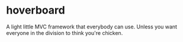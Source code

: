 # hoverboard

A light little MVC framework that everybody can use. Unless you want everyone in the division to think you're chicken.